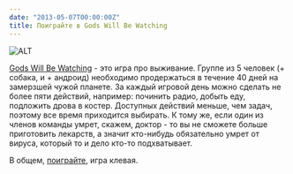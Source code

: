 ```yaml
---
date: "2013-05-07T00:00:00Z"
title: Поиграйте в Gods Will Be Watching
---
```


![ALT](/img/posts/godswillbewatching.png)

[Gods Will Be Watching](http://www.deconstructeam.com/games/gods-will-be-watching/) - это игра про выживание. Группе из 5 человек (+ собака, и + андроид) необходимо продержаться в течение 40 дней на замерзшей чужой планете. За каждый игровой день можно сделать не более пяти действий, например: починить радио,  добыть еду, подложить дрова в костер. Доступных действий меньше, чем задач, поэтому все время приходится выбирать. К тому же, если один из членов команды умрет, скажем, доктор - то вы не сможете больше приготовить лекарств, а значит кто-нибудь обязательно умрет от вируса, который то и дело кто-то подхватывает.

В общем, [поиграйте](http://www.deconstructeam.com/games/gods-will-be-watching/), игра клевая.